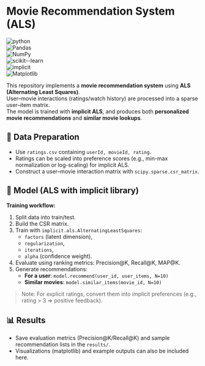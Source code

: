 # Movie Recommendation System (ALS)

![python](https://img.shields.io/badge/python-3.9%2B-blue)  
![Pandas](https://img.shields.io/badge/Pandas-data-informational)  
![NumPy](https://img.shields.io/badge/NumPy-array-informational)  
![scikit--learn](https://img.shields.io/badge/scikit--learn-ML-orange)  
![implicit](https://img.shields.io/badge/implicit-ALS-green)  
![Matplotlib](https://img.shields.io/badge/Matplotlib-plots-informational)

This repository implements a **movie recommendation system** using **ALS (Alternating Least Squares)**.  
User–movie interactions (ratings/watch history) are processed into a sparse user–item matrix.  
The model is trained with **implicit ALS**, and produces both **personalized movie recommendations** and **similar movie lookups**.

## 🧹 Data Preparation
- Use `ratings.csv` containing `userId, movieId, rating`.
- Ratings can be scaled into preference scores (e.g., min-max normalization or log-scaling) for implicit ALS.
- Construct a user–movie interaction matrix with `scipy.sparse.csr_matrix`.

## 🎯 Model (ALS with implicit library)
**Training workflow:**
1. Split data into train/test.  
2. Build the CSR matrix.  
3. Train with `implicit.als.AlternatingLeastSquares`:  
   - `factors` (latent dimension),  
   - `regularization`,  
   - `iterations`,  
   - `alpha` (confidence weight).  
4. Evaluate using ranking metrics: Precision@K, Recall@K, MAP@K.  
5. Generate recommendations:  
   - **For a user**: `model.recommend(user_id, user_items, N=10)`  
   - **Similar movies**: `model.similar_items(movie_id, N=10)`

> Note: For explicit ratings, convert them into implicit preferences (e.g., rating > 3 ⇒ positive feedback).

## 📊 Results
- Save evaluation metrics (Precision@K/Recall@K) and sample recommendation lists in the `results/`.
- Visualizations (matplotlib) and example outputs can also be included here.

